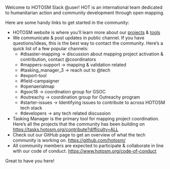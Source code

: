 Welcome to HOTOSM Slack @user! HOT is an international team dedicated to humanitarian action and community development through open mapping.

Here are some handy links to get started in the community:


- HOTOSM website is where you’ll learn more about our [projects](https://www.hotosm.org/our-work) & [tools](https://www.hotosm.org/tools-and-data) 
- We communicate & post updates in public channel. If you have questions/ideas, this is the best way to contact the community. Here’s a quick list of a few popular channels:
  - #disaster-mapping → discussion about mapping project activation & contribution, contact @coordinators
  - #mappers-support → mapping & validation related
  - #tasking_manager_3 → reach out to @tech
  - #export-tool
  - #field-campaigner
  - #openaerialmap
  - #gsoc18 → coordination group for GSOC
  - #outreachy → coordination group for Outreachy program
  - #starter-issues → Identifying issues to contribute to across HOTOSM tech stack
  - #developers → any tech related discussion
- Tasking Manager  is the primary tool for mapping project coordination.  Here’s all the projects that the community has been building on  https://tasks.hotosm.org/contribute?difficulty=ALL
- Check out our GitHub page to get an overview of what the tech community is working on. https://github.com/hotosm/
- All community members are expected to participate & collaborate in line with our code of conduct. https://www.hotosm.org/code-of-conduct

Great to have you here!